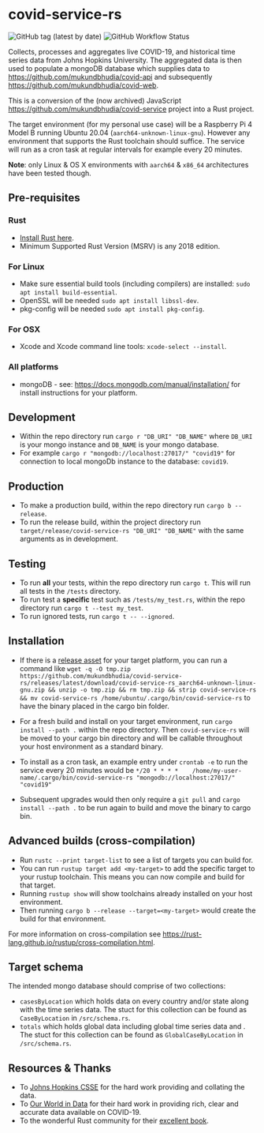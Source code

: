 # covid-service-rs

![GitHub tag (latest by date)](https://img.shields.io/github/v/tag/mukundbhudia/covid-service-rs)
![GitHub Workflow Status](https://img.shields.io/github/workflow/status/mukundbhudia/covid-service-rs/Rust)

Collects, processes and aggregates live COVID-19, and historical time series data from Johns Hopkins University. The aggregated data is then used to populate a mongoDB database which supplies data to https://github.com/mukundbhudia/covid-api and subsequently https://github.com/mukundbhudia/covid-web.

This is a conversion of the (now archived) JavaScript https://github.com/mukundbhudia/covid-service project into a Rust project.

The target environment (for my personal use case) will be a Raspberry Pi 4 Model B running Ubuntu 20.04 (`aarch64-unknown-linux-gnu`). However any environment that supports the Rust toolchain should suffice. The service will run as a cron task at regular intervals for example every 20 minutes.

**Note**: only Linux & OS X environments with `aarch64` & `x86_64` architectures have been tested though.

## Pre-requisites

### Rust

- [Install Rust here](https://www.rust-lang.org/tools/install).
- Minimum Supported Rust Version (MSRV) is any 2018 edition.

### For Linux

- Make sure essential build tools (including compilers) are installed: `sudo apt install build-essential`.
- OpenSSL will be needed `sudo apt install libssl-dev`.
- pkg-config will be needed `sudo apt install pkg-config`.

### For OSX

- Xcode and Xcode command line tools: `xcode-select --install`.

### All platforms

- mongoDB - see: https://docs.mongodb.com/manual/installation/ for install instructions for your platform.

## Development

- Within the repo directory run `cargo r "DB_URI" "DB_NAME"` where `DB_URI` is your mongo instance and `DB_NAME` is your mongo database.
- For example `cargo r "mongodb://localhost:27017/" "covid19"` for connection to local mongoDb instance to the database: `covid19`.

## Production

- To make a production build, within the repo directory run `cargo b --release`.
- To run the release build, within the project directory run `target/release/covid-service-rs "DB_URI" "DB_NAME"` with the same arguments as in development.

## Testing

- To run **all** your tests, within the repo directory run `cargo t`. This will run all tests in the `/tests` directory.
- To run test a **specific** test such as `/tests/my_test.rs`, within the repo directory run `cargo t --test my_test`.
- To run ignored tests, run `cargo t -- --ignored`.

## Installation

- If there is a [release asset](https://github.com/mukundbhudia/covid-service-rs/releases) for your target platform, you can run a command like `wget -q -O tmp.zip https://github.com/mukundbhudia/covid-service-rs/releases/latest/download/covid-service-rs_aarch64-unknown-linux-gnu.zip && unzip -o tmp.zip && rm tmp.zip && strip covid-service-rs && mv covid-service-rs /home/ubuntu/.cargo/bin/covid-service-rs` to have the binary placed in the cargo bin folder.

- For a fresh build and install on your target environment, run `cargo install --path .` within the repo directory. Then `covid-service-rs` will be moved to your cargo bin directory and will be callable throughout your host environment as a standard binary.

- To install as a cron task, an example entry under `crontab -e` to run the service every 20 minutes would be `*/20 * * * *    /home/my-user-name/.cargo/bin/covid-service-rs "mongodb://localhost:27017/" "covid19"`

- Subsequent upgrades would then only require a `git pull` and `cargo install --path .` to be run again to build and move the binary to cargo bin.

## Advanced builds (cross-compilation)

- Run `rustc --print target-list` to see a list of targets you can build for.
- You can run `rustup target add <my-target>` to add the specific target to your rustup toolchain. This means you can now compile and build for that target.
- Running `rustup show` will show toolchains already installed on your host environment.
- Then running `cargo b --release --target=<my-target>` would create the build for that environment.

For more information on cross-compilation see https://rust-lang.github.io/rustup/cross-compilation.html.

## Target schema

The intended mongo database should comprise of two collections:

- `casesByLocation` which holds data on every country and/or state along with the time series data. The stuct for this collection can be found as `CaseByLocation` in `/src/schema.rs`.
- `totals` which holds global data including global time series data and . The stuct for this collection can be found as `GlobalCaseByLocation` in `/src/schema.rs`.

## Resources & Thanks

- To [Johns Hopkins CSSE](https://github.com/CSSEGISandData/COVID-19) for the hard work providing and collating the data.
- To [Our World in Data](https://github.com/owid/covid-19-data/tree/master/public/data) for their hard work in providing rich, clear and accurate data available on COVID-19.
- To the wonderful Rust community for their [excellent book](https://doc.rust-lang.org/book/).
